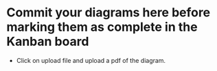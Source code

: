 # Commit your diagrams here before marking them as complete in the Kanban board
- Click on upload file and upload a pdf of the diagram.
